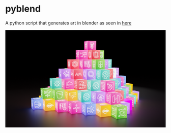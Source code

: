 # pyblend

A python script that generates art in blender as seen in [here](https://www.youtube.com/embed/rIWZg4QQscE)

![render](render.png)
